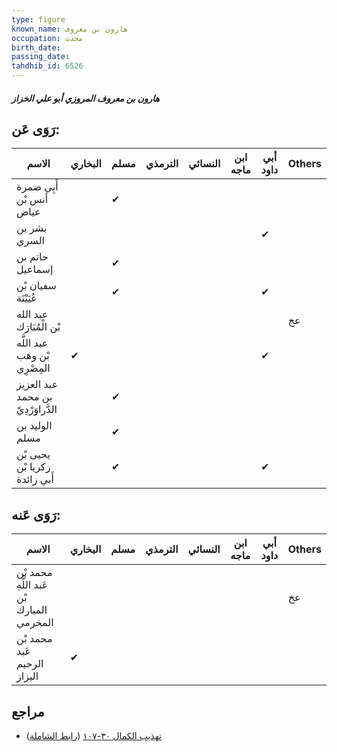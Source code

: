```yaml
---
type: figure
known_name: هارون بن معروف
occupation: محدث
birth_date:
passing_date:
tahdhib_id: 6526
---
```

##### هارون بن معروف المروزي أبو علي الخزاز

## رَوَى عَن:
| الاسم                              | البخاري | مسلم | الترمذي | النسائي | ابن ماجه | أبي داود | Others |
| ---------------------------------- | ------- | ---- | ------- | ------- | -------- | -------- | ------ |
| أَبِي ضمرة أنس بْن عياض            |         | ✔    |         |         |          |          |        |
| بشر بن السري                       |         |      |         |         |          | ✔        |        |
| حاتم بن إسماعيل                    |         | ✔    |         |         |          |          |        |
| سفيان بْن عُيَيْنَة                |         | ✔    |         |         |          | ✔        |        |
| عبد الله بْن الْمُبَارَك           |         |      |         |         |          |          | عخ     |
| عبد اللَّه بْن وهب المِصْرِي       | ✔       |      |         |         |          | ✔        |        |
| عبد العزيز بن محمد الدَّراوَرْدِيّ |         | ✔    |         |         |          |          |        |
| الوليد بن مسلم                     |         | ✔    |         |         |          |          |        |
| يحيى بْن زكريا بْن أَبي زائدة      |         | ✔    |         |         |          | ✔        |        |
## رَوَى عَنه:
| الاسم                                     | البخاري | مسلم | الترمذي | النسائي | ابن ماجه | أبي داود | Others |
| ----------------------------------------- | ------- | ---- | ------- | ------- | -------- | -------- | ------ |
| محمد بْن عَبد اللَّهِ بْن المبارك المخرمي |         |      |         |         |          |          | عخ     |
| محمد بْن عَبد الرحيم البزاز               | ✔       |      |         |         |          |          |        |
## مراجع
- [تهذيب الكمال ٣٠-١٠٧](obsidian://open?vault=Tahdhib-al-Kamal&file=Figures/٦٥٢٦-هارون%20بن%20معروف%20المروزي%20أبو%20علي%20الخزاز) ([رابط الشاملة](https://shamela.ws/book/3722/16173))